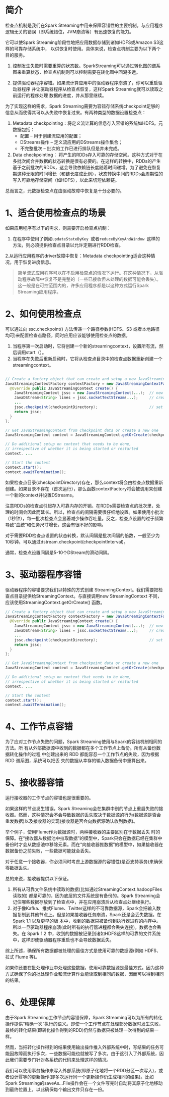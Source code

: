 # 简介
检查点机制是我们在Spark Streaming中用来保障容错性的主要机制。与应用程序逻辑无关的错误（即系统错位，JVM崩溃等）有迅速恢复的能力。

它可以使Spark Streaming阶段性地把应用数据存储到诸如HDFS或Amazon S3这样的可靠存储系统中， 以供恢复时使用。具体来说，检查点机制主要为以下两个目的服务。
1. 控制发生失败时需要重算的状态数。SparkStreaming可以通过转化图的谱系图来重算状态，检查点机制则可以控制需要在转化图中回溯多远。 

2. 提供驱动器程序容错。如果流计算应用中的驱动器程序崩溃了，你可以重启驱动器程序 并让驱动器程序从检查点恢复，这样Spark Streaming就可以读取之前运行的程序处理 数据的进度，并从那里继续。

为了实现这样的需求，Spark Streaming需要为容错存储系统checkpoint足够的信息从而使得其可以从失败中恢复过来。有两种类型的数据设置检查点：
1. Metadata checkpointing：将定义流计算的信息存入容错的系统如HDFS。元数据包括： 
   * 配置 – 用于创建流应用的配置；
   * DStreams操作 – 定义流应用的DStreams操作集合；
   * 不完整批次 – 批次的工作已进行排队但是并未完成。 
2. Data checkpointing： 将产生的RDDs存入可靠的存储空间。这种方式对于在多批次间合并数据的状态转换是很有必要的。在这样的转换中，RDDs的产生基于之前批次的RDDs，这会导致依赖链长度随着时间递增。为了避免在恢复期这种无限的时间增长（和链长度成比例），状态转换中间的RDDs会周期性的写入可靠地存储空间（如HDFS），以此来切短依赖链。 

总而言之，元数据检查点在由驱动故障中恢复是十分必要的。

# 1、适合使用检查点的场景
如果应用程序有以下的需求，则需要开启检查点机制：
1. 在程序中使用了例如`updateStateByKey `或者`reduceByKeyAndWindow `这样的方法，则必须提供检查点目录以允许定期进行RDD检查。

2.从运行应用程序的driver故障中恢复：Metadata checkpointing适合这种情况，用于恢复进度信息。

> 简单流式应用程序可以在不启用检查点的情况下运行。在这种情况下，从驱动程序故障中恢复不是完整的（一些已接收但未处理的数据可能会丢失）。这一般是在可控范围内的，许多应用程序都是以这种方式运行Spark Streaming应用程序。

# 2、如何使用检查点
可以通过向 ssc.checkpoint() 方法传递一个路径参数(HDFS、S3 或者本地路径均可)来配置检查点路径，同时应用应该能够使用检查点的数据。
1. 当程序第一次启动时，它将创建一个新的streamingcontext，设置所有流，然后调用start（）。
2. 当程序在失败后重新启动时，它将从检查点目录中的检查点数据重新创建一个streamingcontext。
   
```java

// Create a factory object that can create and setup a new JavaStreamingContext
JavaStreamingContextFactory contextFactory = new JavaStreamingContextFactory() {
  @Override public JavaStreamingContext create() {
    JavaStreamingContext jssc = new JavaStreamingContext(...);  // new context
    JavaDStream<String> lines = jssc.socketTextStream(...);     // create DStreams
    ...
    jssc.checkpoint(checkpointDirectory);                       // set checkpoint directory
    return jssc;
  }
};

// Get JavaStreamingContext from checkpoint data or create a new one
JavaStreamingContext context = JavaStreamingContext.getOrCreate(checkpointDirectory, contextFactory);

// Do additional setup on context that needs to be done,
// irrespective of whether it is being started or restarted
context. ...

// Start the context
context.start();
context.awaitTermination();
```

如果检查点目录(checkpointDirectory)存在，那么context将会由检查点数据重新创建。如果目录不存在（首次运行），那么函数contextFactory将会被调用来创建一个新的context并设置DStreams。

注意RDDs的检查点引起存入可靠内存的开销。在RDDs需要检查点的批次里，处理的时间会因此而延长。所以，检查点的间隔需要很仔细地设置。如果使用小批次（1秒钟），每一批次检查点会显著减少操作吞吐量。反之，检查点设置的过于频繁导致“血统”和任务尺寸增长，这会有很不好的影响。

对于需要RDD检查点设置的状态转换，默认间隔是批次间隔的倍数，一般至少为10秒钟。可以通过dstream.checkpoint(checkpointInterval)。

通常，检查点设置间隔是5-10个DStream的滑动间隔。

# 3、驱动器程序容错
驱动器程序的容错要求我们以特殊的方式创建 StreamingContext。我们需要把检查点目录提供给StreamingContext。与直接调用new StreamingContext 不同，应该使用StreamingContext.getOrCreate() 函数。
```java
// Create a factory object that can create and setup a new JavaStreamingContext
JavaStreamingContextFactory contextFactory = new JavaStreamingContextFactory() {
  @Override public JavaStreamingContext create() {
    JavaStreamingContext jssc = new JavaStreamingContext(...);  // new context
    JavaDStream<String> lines = jssc.socketTextStream(...);     // create DStreams
    ...
    jssc.checkpoint(checkpointDirectory);                       // set checkpoint directory
    return jssc;
  }
};

// Get JavaStreamingContext from checkpoint data or create a new one
JavaStreamingContext context = JavaStreamingContext.getOrCreate(checkpointDirectory, contextFactory);

// Do additional setup on context that needs to be done,
// irrespective of whether it is being started or restarted
context. ...

// Start the context
context.start();
context.awaitTermination();
```

# 4、工作节点容错
为了应对工作节点失败的问题，Spark Streaming使用与Spark的容错机制相同的方法。所 有从外部数据源中收到的数据都在多个工作节点上备份。所有从备份数据转化操作的过程 中创建出来的 RDD 都能容忍一个工作节点的失败，因为根据 RDD 谱系图，系统可以把丢 失的数据从幸存的输入数据备份中重算出来。

# 5、接收器容错
运行接收器的工作节点的容错也是很重要的。

如果这样的节点发生错误，Spark Streaming会在集群中别的节点上重启失败的接收器。然而，这种情况会不会导致数据的丢失取决于数据源的行为(数据源是否会重发数据)以及接收器的实现(接收器是否会向数据源确认收到数据)。

举个例子，使用Flume作为数据源时，两种接收器的主要区别在于数据丢失 时的保障。在“接收器从数据池中拉取数据”的模型中，Spark只会在数据已经在集群中备份时才会从数据池中移除元素。而在“向接收器推数据”的模型中，如果接收器在数据备份之前失败，一些数据可能就会丢失。

对于任意一个接收器，你必须同时考虑上游数据源的容错性(是否支持事务)来确保零数据丢失。 


总的来说，接收器提供以下保证。
1. 所有从可靠文件系统中读取的数据(比如通过StreamingContext.hadoopFiles读取的) 都是可靠的，因为底层的文件系统是有备份的。Spark Streaming会记住哪些数据存放到了检查点中，并在应用崩溃后从检查点处继续执行。 
2. 对于像Kafka、推式Flume、Twitter这样的不可靠数据源，Spark会把输入数据复制到其他节点上。但是如果接收器任务崩溃，Spark还是会丢失数据。在 Spark 1.1 以及更早的版 本中，收到的数据只被备份到执行器进程的内存中。所以一旦驱动器程序崩溃(此时所有的执行器进程都会丢失连接)，数据也会丢失。在 Spark 1.2 中，收到的数据被记录到诸如HDFS这样的可靠的文件系统中，这样即使驱动器程序重启也不会导致数据丢失。
 
综上所述，确保所有数据都被处理的最佳方式是使用可靠的数据源(例如 HDFS、拉式 Flume 等)。

如果你还要在批处理作业中处理这些数据，使用可靠数据源是最佳方式。因为这种方式确保了你的批处理作业和流计算作业能读取到相同的数据，因而可以得到相同的结果。

# 6、处理保障
由于Spark Streaming工作节点的容错保障，Spark Streaming可以为所有的转化操作提供“精确一次”执行的语义。即使一个工作节点在处理部分数据时发生失败，最终的转化结果(即转化操作得到的RDD)仍然与数据只被处理一次得到的结果一样。 

然而，当把转化操作得到的结果使用输出操作推入外部系统中时，写结果的任务可能因故障而执行多次，一些数据可能也就被写了多次。由于这引入了外部系统，因此我们需要专门针对各系统的代码来处理这样的情况。

我们可以使用事务操作来写入外部系统(即原子化地将一个RDD分区一次写入)，或者设计幂等的更新操作(即多次运行同一个更新操作仍生成相同的结果)。比如 Spark Streaming的saveAs...File操作会在一个文件写完时自动将其原子化地移动到最终位置上，以此确保每个输出文件只存在一份。 

